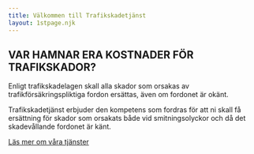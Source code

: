 ```yaml
---
title: Välkommen till Trafikskadetjänst
layout: 1stpage.njk
---
```

## VAR HAMNAR ERA KOSTNADER FÖR TRAFIKSKADOR?

Enligt trafikskadelagen skall alla skador som orsakas av trafikförsäkringspliktiga fordon ersättas, även om fordonet är okänt.

Trafikskadetjänst erbjuder den kompetens som fordras för att ni skall få ersättning för skador som orsakats både vid smitningsolyckor och då det skadevållande fordonet är känt.
 
[Läs mer om våra tjänster](/services)
